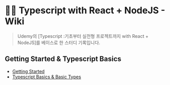 # ✍🏻 Typescript with React + NodeJS - Wiki

> Udemy의 [Typescript :기초부터 실전형 프로젝트까지 with React + NodeJS]를 베이스로 한 스터디 기록입니다.

## Getting Started & Typescript Basics

- [Getting Started](https://github.com/ichbinmin2/typescript_basic/blob/main/section-01/section01.md)
- [Typescript Basics & Basic Types](https://github.com/ichbinmin2/typescript_basic/blob/main/section-02/section02.md)
